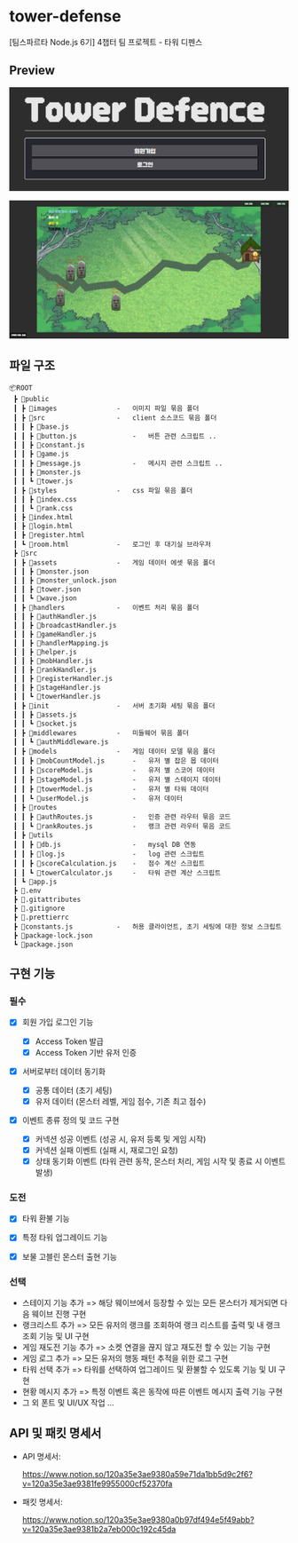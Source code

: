 # tower-defense

[팀스파르타 Node.js 6기] 4챕터 팀 프로젝트 - 타워 디펜스

## Preview

![](title.png)

![](ingame.png)

## 파일 구조

```
📦ROOT
 ┣ 📂public
 ┃ ┣ 📂images               -   이미지 파일 묶음 폴더
 ┃ ┣ 📂src                  -   client 소스코드 묶음 폴더
 ┃ ┃ ┣ 📜base.js
 ┃ ┃ ┣ 📜button.js              -   버튼 관련 스크립트 ..
 ┃ ┃ ┣ 📜constant.js
 ┃ ┃ ┣ 📜game.js
 ┃ ┃ ┣ 📜message.js             -   메시지 관련 스크립트 ..
 ┃ ┃ ┣ 📜monster.js
 ┃ ┃ ┗ 📜tower.js
 ┃ ┣ 📂styles               -   css 파일 묶음 폴더
 ┃ ┃ ┣ 📜index.css
 ┃ ┃ ┗ 📜rank.css
 ┃ ┣ 📜index.html
 ┃ ┣ 📜login.html
 ┃ ┣ 📜register.html
 ┃ ┗ 📜room.html            -   로그인 후 대기실 브라우저
 ┣ 📂src
 ┃ ┣ 📂assets               -   게임 데이터 에셋 묶음 폴더
 ┃ ┃ ┣ 📜monster.json
 ┃ ┃ ┣ 📜monster_unlock.json
 ┃ ┃ ┣ 📜tower.json
 ┃ ┃ ┗ 📜wave.json
 ┃ ┣ 📂handlers             -   이벤트 처리 묶음 폴더
 ┃ ┃ ┣ 📜authHandler.js
 ┃ ┃ ┣ 📜broadcastHandler.js
 ┃ ┃ ┣ 📜gameHandler.js
 ┃ ┃ ┣ 📜handlerMapping.js
 ┃ ┃ ┣ 📜helper.js
 ┃ ┃ ┣ 📜mobHandler.js
 ┃ ┃ ┣ 📜rankHandler.js
 ┃ ┃ ┣ 📜registerHandler.js
 ┃ ┃ ┣ 📜stageHandler.js
 ┃ ┃ ┗ 📜towerHandler.js
 ┃ ┣ 📂init                 -   서버 초기화 세팅 묶음 폴더
 ┃ ┃ ┣ 📜assets.js
 ┃ ┃ ┗ 📜socket.js
 ┃ ┣ 📂middlewares          -   미들웨어 묶음 폴더
 ┃ ┃ ┗ 📜authMiddleware.js
 ┃ ┣ 📂models               -   게임 데이터 모델 묶음 폴더
 ┃ ┃ ┣ 📜mobCountModel.js       -   유저 별 잡은 몹 데이터
 ┃ ┃ ┣ 📜scoreModel.js          -   유저 별 스코어 데이터
 ┃ ┃ ┣ 📜stageModel.js          -   유저 별 스테이지 데이터
 ┃ ┃ ┣ 📜towerModel.js          -   유저 별 타워 데이터
 ┃ ┃ ┗ 📜userModel.js           -   유저 데이터
 ┃ ┣ 📂routes
 ┃ ┃ ┣ 📜authRoutes.js          -   인증 관련 라우터 묶음 코드
 ┃ ┃ ┗ 📜rankRoutes.js          -   랭크 관련 라우터 묶음 코드
 ┃ ┣ 📂utils
 ┃ ┃ ┣ 📜db.js                  -   mysql DB 연동
 ┃ ┃ ┣ 📜log.js                 -   log 관련 스크립트
 ┃ ┃ ┣ 📜scoreCalculation.js    -   점수 계산 스크립트
 ┃ ┃ ┗ 📜towerCalculator.js     -   타워 관련 계산 스크립트
 ┃ ┗ 📜app.js
 ┣ 📜.env
 ┣ 📜.gitattributes
 ┣ 📜.gitignore
 ┣ 📜.prettierrc
 ┣ 📜constants.js           -   허용 클라이언트, 초기 세팅에 대한 정보 스크립트
 ┣ 📜package-lock.json
 ┗ 📜package.json
```

## 구현 기능

### 필수

- [x] 회원 가입 로그인 기능

  - [x] Access Token 발급
  - [x] Access Token 기반 유저 인증

- [x] 서버로부터 데이터 동기화

  - [x] 공통 데이터 (초기 세팅)
  - [x] 유저 데이터 (몬스터 레벨, 게임 점수, 기존 최고 점수)

- [x] 이벤트 종류 정의 및 코드 구현
  - [x] 커넥션 성공 이벤트 (성공 시, 유저 등록 및 게임 시작)
  - [x] 커넥션 실패 이벤트 (실패 시, 재로그인 요청)
  - [x] 상태 동기화 이벤트 (타워 관련 동작, 몬스터 처리, 게임 시작 및 종료 시 이벤트 발생)

### 도전

- [x] 타워 환불 기능

- [x] 특정 타워 업그레이드 기능

- [x] 보물 고블린 몬스터 출현 기능

### 선택

- 스테이지 기능 추가 => 해당 웨이브에서 등장할 수 있는 모든 몬스터가 제거되면 다음 웨이브 진행 구현
- 랭크리스트 추가 => 모든 유저의 랭크를 조회하여 랭크 리스트를 출력 및 내 랭크 조회 기능 및 UI 구현
- 게임 재도전 기능 추가 => 소켓 연결을 끊지 않고 재도전 할 수 있는 기능 구현
- 게임 로그 추가 => 모든 유저의 행동 패턴 추적을 위한 로그 구현
- 타워 선택 추가 => 타워를 선택하여 업그레이드 및 환불할 수 있도록 기능 및 UI 구현
- 현황 메시지 추가 => 특정 이벤트 혹은 동작에 따른 이벤트 메시지 출력 기능 구현
- 그 외 폰트 및 UI/UX 작업 ...

## API 및 패킷 명세서

- API 명세서:

  https://www.notion.so/120a35e3ae9380a59e71da1bb5d9c2f6?v=120a35e3ae9381fe9955000cf52370fa

- 패킷 명세서:

  https://www.notion.so/120a35e3ae9380a0b97df494e5f49abb?v=120a35e3ae9381b2a7eb000c192c45da
